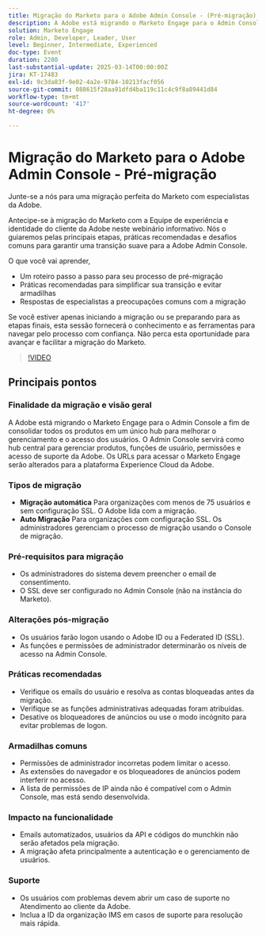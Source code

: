 ```yaml
---
title: Migração do Marketo para o Adobe Admin Console - (Pré-migração)
description: A Adobe está migrando o Marketo Engage para o Admin Console a fim de melhorar o gerenciamento de usuários. Saiba mais sobre os tipos de automigração e auto-migração, pré-requisitos, alterações pós-migração, práticas recomendadas, armadilhas comuns e suporte. Acesse a gravação da sessão no site do Adobe na Experience League.
solution: Marketo Engage
role: Admin, Developer, Leader, User
level: Beginner, Intermediate, Experienced
doc-type: Event
duration: 2280
last-substantial-update: 2025-03-14T00:00:00Z
jira: KT-17483
exl-id: 9c3da83f-9e02-4a2e-9784-10213facf056
source-git-commit: 088615f28aa91dfd4ba119c11c4c9f8a89441d84
workflow-type: tm+mt
source-wordcount: '417'
ht-degree: 0%

---
```


# Migração do Marketo para o Adobe Admin Console - Pré-migração

Junte-se a nós para uma migração perfeita do Marketo com especialistas da Adobe.

Antecipe-se à migração do Marketo com a Equipe de experiência e identidade do cliente da Adobe neste webinário informativo. Nós o guiaremos pelas principais etapas, práticas recomendadas e desafios comuns para garantir uma transição suave para a Adobe Admin Console.

O que você vai aprender,

* Um roteiro passo a passo para seu processo de pré-migração
* Práticas recomendadas para simplificar sua transição e evitar armadilhas
* Respostas de especialistas a preocupações comuns com a migração

Se você estiver apenas iniciando a migração ou se preparando para as etapas finais, esta sessão fornecerá o conhecimento e as ferramentas para navegar pelo processo com confiança. Não perca esta oportunidade para avançar e facilitar a migração do Marketo.

>[!VIDEO](https://video.tv.adobe.com/v/3449712/?learn=on&enablevpops)

## Principais pontos

### Finalidade da migração e visão geral

A Adobe está migrando o Marketo Engage para o Admin Console a fim de consolidar todos os produtos em um único hub para melhorar o gerenciamento e o acesso dos usuários.  O Admin Console servirá como hub central para gerenciar produtos, funções de usuário, permissões e acesso de suporte da Adobe. Os URLs para acessar o Marketo Engage serão alterados para a plataforma Experience Cloud da Adobe.

### Tipos de migração

* **Migração automática** Para organizações com menos de 75 usuários e sem configuração SSL. O Adobe lida com a migração.
* **Auto Migração** Para organizações com configuração SSL. Os administradores gerenciam o processo de migração usando o Console de migração.

### Pré-requisitos para migração

* Os administradores do sistema devem preencher o email de consentimento.
* O SSL deve ser configurado no Admin Console (não na instância do Marketo).

### Alterações pós-migração

* Os usuários farão logon usando o Adobe ID ou a Federated ID (SSL).
* As funções e permissões de administrador determinarão os níveis de acesso na Admin Console.

### Práticas recomendadas

* Verifique os emails do usuário e resolva as contas bloqueadas antes da migração.
* Verifique se as funções administrativas adequadas foram atribuídas.
* Desative os bloqueadores de anúncios ou use o modo incógnito para evitar problemas de logon.

### Armadilhas comuns

* Permissões de administrador incorretas podem limitar o acesso.
* As extensões do navegador e os bloqueadores de anúncios podem interferir no acesso.
* A lista de permissões de IP ainda não é compatível com o Admin Console, mas está sendo desenvolvida.

### Impacto na funcionalidade

* Emails automatizados, usuários da API e códigos do munchkin não serão afetados pela migração.
* A migração afeta principalmente a autenticação e o gerenciamento de usuários.

### Suporte

* Os usuários com problemas devem abrir um caso de suporte no Atendimento ao cliente da Adobe.
* Inclua a ID da organização IMS em casos de suporte para resolução mais rápida.
